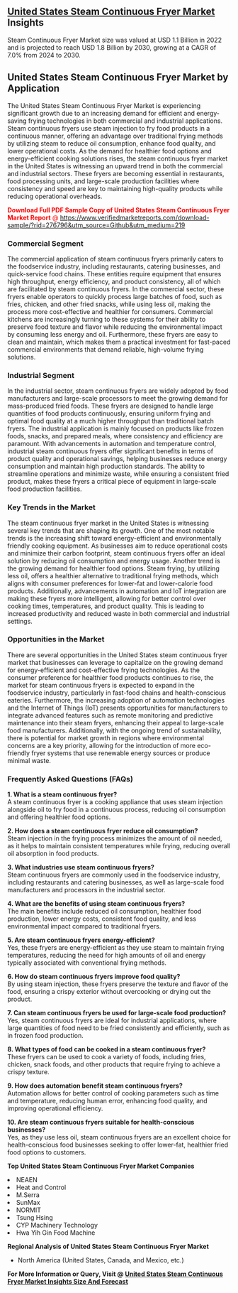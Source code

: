 <h2><a href="https://www.verifiedmarketreports.com/download-sample/?rid=276796&amp;utm_source=Github&amp;utm_medium=219" target="_blank">United States Steam Continuous Fryer Market</a> Insights</h2><p>Steam Continuous Fryer Market size was valued at USD 1.1 Billion in 2022 and is projected to reach USD 1.8 Billion by 2030, growing at a CAGR of 7.0% from 2024 to 2030.</p><p> <h2>United States Steam Continuous Fryer Market by Application</h2> <p>The United States Steam Continuous Fryer Market is experiencing significant growth due to an increasing demand for efficient and energy-saving frying technologies in both commercial and industrial applications. Steam continuous fryers use steam injection to fry food products in a continuous manner, offering an advantage over traditional frying methods by utilizing steam to reduce oil consumption, enhance food quality, and lower operational costs. As the demand for healthier food options and energy-efficient cooking solutions rises, the steam continuous fryer market in the United States is witnessing an upward trend in both the commercial and industrial sectors. These fryers are becoming essential in restaurants, food processing units, and large-scale production facilities where consistency and speed are key to maintaining high-quality products while reducing operational overheads. <p><span class=""><span style="color: #ff0000;"><strong>Download Full PDF Sample Copy of United States Steam Continuous Fryer Market Report</strong> @ </span><a href="https://www.verifiedmarketreports.com/download-sample/?rid=276796&amp;utm_source=Github&amp;utm_medium=219" target="_blank">https://www.verifiedmarketreports.com/download-sample/?rid=276796&amp;utm_source=Github&amp;utm_medium=219</a></span></p></p> <h3>Commercial Segment</h3> <p>The commercial application of steam continuous fryers primarily caters to the foodservice industry, including restaurants, catering businesses, and quick-service food chains. These entities require equipment that ensures high throughput, energy efficiency, and product consistency, all of which are facilitated by steam continuous fryers. In the commercial sector, these fryers enable operators to quickly process large batches of food, such as fries, chicken, and other fried snacks, while using less oil, making the process more cost-effective and healthier for consumers. Commercial kitchens are increasingly turning to these systems for their ability to preserve food texture and flavor while reducing the environmental impact by consuming less energy and oil. Furthermore, these fryers are easy to clean and maintain, which makes them a practical investment for fast-paced commercial environments that demand reliable, high-volume frying solutions. <h3>Industrial Segment</h3> <p>In the industrial sector, steam continuous fryers are widely adopted by food manufacturers and large-scale processors to meet the growing demand for mass-produced fried foods. These fryers are designed to handle large quantities of food products continuously, ensuring uniform frying and optimal food quality at a much higher throughput than traditional batch fryers. The industrial application is mainly focused on products like frozen foods, snacks, and prepared meals, where consistency and efficiency are paramount. With advancements in automation and temperature control, industrial steam continuous fryers offer significant benefits in terms of product quality and operational savings, helping businesses reduce energy consumption and maintain high production standards. The ability to streamline operations and minimize waste, while ensuring a consistent fried product, makes these fryers a critical piece of equipment in large-scale food production facilities. <h3>Key Trends in the Market</h3> <p>The steam continuous fryer market in the United States is witnessing several key trends that are shaping its growth. One of the most notable trends is the increasing shift toward energy-efficient and environmentally friendly cooking equipment. As businesses aim to reduce operational costs and minimize their carbon footprint, steam continuous fryers offer an ideal solution by reducing oil consumption and energy usage. Another trend is the growing demand for healthier food options. Steam frying, by utilizing less oil, offers a healthier alternative to traditional frying methods, which aligns with consumer preferences for lower-fat and lower-calorie food products. Additionally, advancements in automation and IoT integration are making these fryers more intelligent, allowing for better control over cooking times, temperatures, and product quality. This is leading to increased productivity and reduced waste in both commercial and industrial settings. <h3>Opportunities in the Market</h3> <p>There are several opportunities in the United States steam continuous fryer market that businesses can leverage to capitalize on the growing demand for energy-efficient and cost-effective frying technologies. As the consumer preference for healthier food products continues to rise, the market for steam continuous fryers is expected to expand in the foodservice industry, particularly in fast-food chains and health-conscious eateries. Furthermore, the increasing adoption of automation technologies and the Internet of Things (IoT) presents opportunities for manufacturers to integrate advanced features such as remote monitoring and predictive maintenance into their steam fryers, enhancing their appeal to large-scale food manufacturers. Additionally, with the ongoing trend of sustainability, there is potential for market growth in regions where environmental concerns are a key priority, allowing for the introduction of more eco-friendly fryer systems that use renewable energy sources or produce minimal waste. <h3>Frequently Asked Questions (FAQs)</h3> <p><strong>1. What is a steam continuous fryer?</strong><br> A steam continuous fryer is a cooking appliance that uses steam injection alongside oil to fry food in a continuous process, reducing oil consumption and offering healthier food options.</p> <p><strong>2. How does a steam continuous fryer reduce oil consumption?</strong><br> Steam injection in the frying process minimizes the amount of oil needed, as it helps to maintain consistent temperatures while frying, reducing overall oil absorption in food products.</p> <p><strong>3. What industries use steam continuous fryers?</strong><br> Steam continuous fryers are commonly used in the foodservice industry, including restaurants and catering businesses, as well as large-scale food manufacturers and processors in the industrial sector.</p> <p><strong>4. What are the benefits of using steam continuous fryers?</strong><br> The main benefits include reduced oil consumption, healthier food production, lower energy costs, consistent food quality, and less environmental impact compared to traditional fryers.</p> <p><strong>5. Are steam continuous fryers energy-efficient?</strong><br> Yes, these fryers are energy-efficient as they use steam to maintain frying temperatures, reducing the need for high amounts of oil and energy typically associated with conventional frying methods.</p> <p><strong>6. How do steam continuous fryers improve food quality?</strong><br> By using steam injection, these fryers preserve the texture and flavor of the food, ensuring a crispy exterior without overcooking or drying out the product.</p> <p><strong>7. Can steam continuous fryers be used for large-scale food production?</strong><br> Yes, steam continuous fryers are ideal for industrial applications, where large quantities of food need to be fried consistently and efficiently, such as in frozen food production.</p> <p><strong>8. What types of food can be cooked in a steam continuous fryer?</strong><br> These fryers can be used to cook a variety of foods, including fries, chicken, snack foods, and other products that require frying to achieve a crispy texture.</p> <p><strong>9. How does automation benefit steam continuous fryers?</strong><br> Automation allows for better control of cooking parameters such as time and temperature, reducing human error, enhancing food quality, and improving operational efficiency.</p> <p><strong>10. Are steam continuous fryers suitable for health-conscious businesses?</strong><br> Yes, as they use less oil, steam continuous fryers are an excellent choice for health-conscious food businesses seeking to offer lower-fat, healthier fried food options to customers.</p> </p><p><strong>Top United States Steam Continuous Fryer Market Companies</strong></p><div data-test-id=""><p><li>NEAEN</li><li> Heat and Control</li><li> M.Serra</li><li> SunMax</li><li> NORMIT</li><li> Tsung Hsing</li><li> CYP Machinery Technology</li><li> Hwa Yih Gin Food Machine</li></p><div><strong>Regional Analysis of&nbsp;United States Steam Continuous Fryer Market</strong></div><ul><li dir="ltr"><p dir="ltr">North America&nbsp;(United States, Canada, and Mexico, etc.)</p></li></ul><p><strong>For More Information or Query, Visit @&nbsp;</strong><strong><a href="https://www.verifiedmarketreports.com/product/steam-continuous-fryer-market/?utm_source=Github&amp;utm_medium=219" target="_blank">United States Steam Continuous Fryer Market Insights Size And Forecast</a></strong></p></div>
